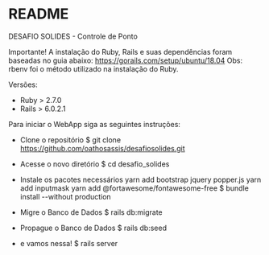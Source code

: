 # README
DESAFIO SOLIDES - Controle de Ponto

Importante!
A instalação do Ruby, Rails e suas dependências foram baseadas no guia abaixo:
https://gorails.com/setup/ubuntu/18.04
Obs: rbenv foi o método utilizado na instalação do Ruby.

Versões: 
- Ruby > 2.7.0
- Rails > 6.0.2.1

Para iniciar o WebApp siga as seguintes instruções:
- Clone o repositório 
$ git clone https://github.com/oathosassis/desafiosolides.git

- Acesse o novo diretório
$ cd desafio_solides

- Instale os pacotes necessários
yarn add bootstrap jquery popper.js
yarn add inputmask
yarn add @fortawesome/fontawesome-free
$ bundle install --without production

- Migre o Banco de Dados
$ rails db:migrate

- Propague o Banco de Dados
$ rails db:seed

- e vamos nessa!
$ rails server